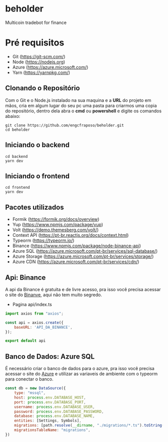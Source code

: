 # beholder
Multicoin tradebot for finance

# Pré requisitos

- Git (https://git-scm.com/)
- Node (https://nodejs.org)
- Azure (https://azure.microsoft.com/)
- Yarn (https://yarnpkg.com/)

## Clonando o Repositório ##
Com o Git e o Node.js instalado na sua maquina e a **URL** do projeto em mãos, cria em algum lugar do seu pc uma pasta para criarmos uma copia do repositório, dentro dela abra o **cmd** ou **powershell** e digite os comandos abaixo:
```
git clone https://github.com/engcfraposo/beholder.git
cd beholder
```

## Iniciando o backend ##

```
cd backend
yarn dev
```

## Iniciando o frontend ##

```
cd frontend
yarn dev
```

## Pacotes utilizados ##

- Formik (https://formik.org/docs/overview)
- Yup (https://www.npmjs.com/package/yup)
- Volt (https://demo.themesberg.com/volt/)
- Context API (https://pt-br.reactjs.org/docs/context.html)
- Typeorm (https://typeorm.io/)
- Binance (https://www.npmjs.com/package/node-binance-api)
- Azure SQL (https://azure.microsoft.com/pt-br/services/sql-database/)
- Azure Storage (https://azure.microsoft.com/pt-br/services/storage/)
- Azure CDN (https://azure.microsoft.com/pt-br/services/cdn/)

## Api: Binance ##
A api da Binance é gratuita e de livre acesso, pra isso você precisa acessar o site do [Binanve](https://www.binance.com/), aqui não tem muito segredo.

- Pagina api/index.ts
```js
import axios from "axios";

const api = axios.create({
    baseURL: 'API_DA_BINANCE',
});

export default api
```

## Banco de Dados: Azure SQL  ##
É necessário criar o banco de dados para o azure, pra isso você precisa acessar o site do [Azure](https://azure.microsoft.com/) e utilizar as variaveis de ambiente com o typeorm para conectar o banco.

```js
const db = new DataSource({
    type: "mssql",
    host: process.env.DATABASE_HOST,
    port: process.env.DATABASE_PORT,
    username: process.env.DATABASE_USER,
    password: process.env.DATABASE_PASSWORD,
    database: process.env.DATABASE_NAME,
    entities: [Settings, Symbols],
    migrations: [path.resolve(__dirname, "./migrations/*.ts").toString()],
    migrationsTableName: "migrations",
})
```
